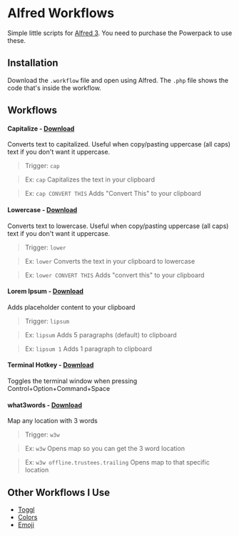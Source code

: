 # Alfred Workflows

Simple little scripts for [Alfred 3](https://www.alfredapp.com/). You need to purchase the Powerpack to use these.

## Installation

Download the `.workflow` file and open using Alfred. The `.php` file shows the code that's inside the workflow.

## Workflows

#### Capitalize - [Download](https://github.com/billerickson/alfred-workflows/blob/master/capitalize/capitalize.alfredworkflow)

Converts text to capitalized. Useful when copy/pasting uppercase (all caps) text if you don't want it uppercase.

> Trigger: `cap`

> Ex: `cap` Capitalizes the text in your clipboard

> Ex: `cap CONVERT THIS` Adds "Convert This" to your clipboard

#### Lowercase - [Download](https://github.com/billerickson/alfred-workflows/blob/master/lowercase/lowercase.alfredworkflow)

Converts text to lowercase. Useful when copy/pasting uppercase (all caps) text if you don't want it uppercase.

> Trigger: `lower`

> Ex: `lower` Converts the text in your clipboard to lowercase

> Ex: `lower CONVERT THIS` Adds "convert this" to your clipboard

#### Lorem Ipsum - [Download](https://github.com/billerickson/alfred-workflows/blob/master/lorem-ipsum/lorem-ipsum.alfredworkflow)

Adds placeholder content to your clipboard

> Trigger: `lipsum`

> Ex: `lipsum` Adds 5 paragraphs (default) to clipboard

> Ex: `lipsum 1` Adds 1 paragraph to clipboard

#### Terminal Hotkey - [Download](https://github.com/billerickson/alfred-workflows/blob/master/terminal-hotkey/terminal-hotkey.alfredworkflow)

Toggles the terminal window when pressing Control+Option+Command+Space

#### what3words - [Download](https://github.com/billerickson/alfred-workflows/blob/master/what3words/what3words.alfredworkflow)

Map any location with 3 words

> Trigger: `w3w`

> Ex: `w3w` Opens map so you can get the 3 word location

> Ex: `w3w offline.trustees.trailing` Opens map to that specific location


## Other Workflows I Use

* [Toggl](https://github.com/jason0x43/alfred-toggl)
* [Colors](https://github.com/TylerEich/Alfred-Extras/blob/master/Workflows/Colors.alfredworkflow)
* [Emoji](https://github.com/carlosgaldino/alfred-emoji-workflow)
